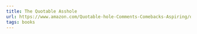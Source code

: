 ```yaml
---
title: The Quotable Asshole
url: https://www.amazon.com/Quotable-hole-Comments-Comebacks-Aspiring/dp/144052565X
tags: books
---
```

